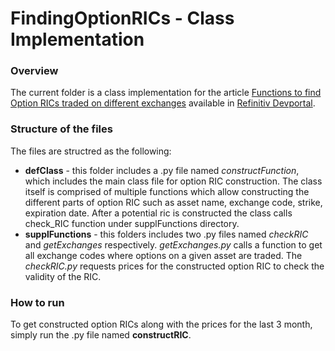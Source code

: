 # FindingOptionRICs - Class Implementation

### Overview

The current folder is a class implementation for the article [Functions to find Option RICs traded on different exchanges](https://developers.refinitiv.com/en/article-catalog/article/functions-to-find-option-rics-traded-on-different-exchanges) available in [Refinitiv Devportal](https://developers.refinitiv.com/en).

### Structure of the files
The files are structred as the following:

* **defClass** - this folder includes a .py file named *constructFunction*, which includes the main class file for option RIC construction. The class itself is comprised of multiple functions which allow constructing the different parts of option RIC such as asset name, exchange code, strike, expiration date. After a potential ric is constructed the class calls check_RIC function under supplFunctions directory.
* **supplFunctions** - this folders includes two .py files named  *checkRIC* and *getExchanges* respectively. *getExchanges.py* calls a function to get all exchange codes where options on a given asset are traded. The *checkRIC.py* requests prices for the constructed option RIC to check the validity of the RIC.

### How to run
To get constructed option RICs along with the prices for the last 3 month, simply run the .py file named **constructRIC**.
